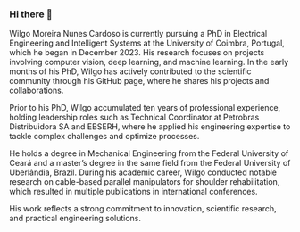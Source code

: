 ### Hi there 👋

Wilgo Moreira Nunes Cardoso is currently pursuing a PhD in Electrical Engineering and Intelligent Systems at the University of Coimbra, Portugal, which he began in December 2023. His research focuses on projects involving computer vision, deep learning, and machine learning. In the early months of his PhD, Wilgo has actively contributed to the scientific community through his GitHub page, where he shares his projects and collaborations.

Prior to his PhD, Wilgo accumulated ten years of professional experience, holding leadership roles such as Technical Coordinator at Petrobras Distribuidora SA and EBSERH, where he applied his engineering expertise to tackle complex challenges and optimize processes.

He holds a degree in Mechanical Engineering from the Federal University of Ceará and a master’s degree in the same field from the Federal University of Uberlândia, Brazil. During his academic career, Wilgo conducted notable research on cable-based parallel manipulators for shoulder rehabilitation, which resulted in multiple publications in international conferences.

His work reflects a strong commitment to innovation, scientific research, and practical engineering solutions.


